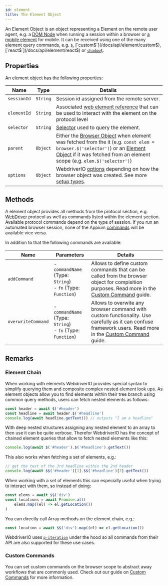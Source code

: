 ```yaml
---
id: element
title: The Element Object
---
```


An Element Object is an object representing a Element on the remote user agent, e.g. a [DOM Node](https://developer.mozilla.org/en-US/docs/Web/API/Element) when running a session within a browser or [a mobile element](https://developer.apple.com/documentation/swift/sequence/element) for mobile. It can be received using one of the many element query commands, e.g. [`$`](/docs/api/element/$), [`custom$`](/docs/api/element/custom$), [`react$`](/docs/api/element/react$) or [`shadow$`](/docs/api/element/shadow$).

## Properties

An element object has the following properties:

| Name        | Type     | Details                                                                                                                                                                                                                                       |
| ----------- | -------- | --------------------------------------------------------------------------------------------------------------------------------------------------------------------------------------------------------------------------------------------- |
| `sessionId` | `String` | Session id assigned from the remote server.                                                                                                                                                                                                   |
| `elementId` | `String` | Associated [web element reference](https://w3c.github.io/webdriver/#elements) that can be used to interact with the element on the protocol level                                                                                             |
| `selector`  | `String` | [Selector](http://localhost:3000/docs/selectors) used to query the element.                                                                                                                                                                   |
| `parent`    | `Object` | Either the [Browser Object](/docs/api/browser) when element was fetched from the it (e.g. `const elem = browser.$('selector')`) or an [Element Object](/docs/api/element) if it was fetched from an element scope (e.g. `elem.$('selector')`) |
| `options`   | `Object` | WebdriverIO [options](/docs/configuration) depending on how the browser object was created. See more [setup types](http://localhost:3000/docs/setuptypes).                                                                                    |

## Methods

A element object provides all methods from the protocol section, e.g. [WebDriver](/docs/api/webdriver) protocol as well as commands listed within the element section. Available protocol commands depend on the type of session. If you run an automated browser session, none of the Appium [commands](/docs/api/appium) will be available vice versa.

In addition to that the following commands are available:

| Name               | Parameters                                                            | Details                                                                                                                                                                                                       |
| ------------------ | --------------------------------------------------------------------- | ------------------------------------------------------------------------------------------------------------------------------------------------------------------------------------------------------------- |
| `addCommand`       | - `commandName` (Type: `String`)<br />- `fn` (Type: `Function`) | Allows to define custom commands that can be called from the browser object for compisition purposes. Read more in the [Custom Command](/docs/customcommands) guide.                                          |
| `overwriteCommand` | - `commandName` (Type: `String`)<br />- `fn` (Type: `Function`) | Allows to overwite any browser command with custom functionality. Use carefully as it can confuse framework users. Read more in the [Custom Command](/docs/customcommands#overwriting-native-commands) guide. |

## Remarks

### Element Chain

When working with elements WebdriverIO provides special syntax to simplify querying them and composite complex nested element look ups. As element objects allow you to find elements within their tree branch using common query methods, users can fetch nested elements as follows:

```js
const header = await $('#header')
const headline = await header.$('#headline')
console.log(await headline.getText()) // outputs "I am a headline"
```

With deep nested structures assigning any nested element to an array to then use it can be quite verbose. Therefor WebdriverIO has the concept of chained element queries that allow to fetch nested elements like this:

```js
console.log(await $('#header').$('#headline').getText())
```

This also works when fetching a set of elements, e.g.:

```js
// get the text of the 3rd headline within the 2nd header
console.log(await $$('#header')[1].$$('#headline')[2].getText())
```

When working with a set of elements this can especially useful when trying to interact with them, so instead of doing:

```js
const elems = await $$('div')
const locations = await Promise.all(
    elems.map((el) => el.getLocation())
)
```

You can directly call Array methods on the element chain, e.g.:

```js
const location = await $$('div').map((el) => el.getLocation())
```

WebdriverIO uses [`p-iteration`](https://www.npmjs.com/package/p-iteration#api) under the hood so all commands from their API are also supported for these use cases.

### Custom Commands

You can set custom commands on the browser scope to abstract away workflows that are commonly used. Check out our guide on [Custom Commands](/docs/customcommands#adding-custom-commands) for more information.
